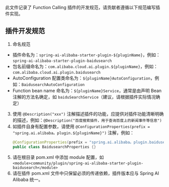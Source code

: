 此文件记录了 Function Calling 插件的开发规范，请贡献者遵循以下规范编写插件实现。

## 插件开发规范
1. 命名规范
  * 插件命名为：`spring-ai-alibaba-starter-plugin-${pluginName}`，例如：`spring-ai-alibaba-starter-plugin-baidusearch`
  * 包名前缀命名为：`com.alibaba.cloud.ai.plugin.${pluginName}`，例如：`com.alibaba.cloud.ai.plugin.baidusearch`
  * AutoConfiguration 配置类命名为：`${pluginName}AutoConfiguration`，例如：`BaidusearchAutoConfiguration`
  * Function bean name 命名为：`${pluginName}Service`，通常是由声明 Bean 注解的方法名确定，如 `baiduSearchService`（建议，请根据插件实际情况确定）
3. 使用 `@Description("xxx")` 注解描述插件的功能，应提供对插件功能清晰明确的描述，例如：`@Description("百度搜索插件，用于查询百度上的新闻事件等信息")`
4. 如插件自身有配置参数，请使用 `@ConfigurationProperties(prefix = "spring.ai.alibaba。plugin.${pluginName}")` 注解，例如：
	```java
	@ConfigurationProperties(prefix = "spring.ai.alibaba。plugin.baidusearch")
	public class BaidusearchProperties {}
	```
5. 请在根目录 pom.xml 中添加 module 配置，如 `<module>community/plugin/spring-ai-alibaba-starter-plugin-baidusearch</module>`
6. 请在插件 pom.xml 文件中只保留必须的传递依赖，插件版本应与 Spring AI Alibaba 统一。
